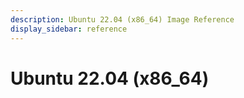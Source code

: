 ```yaml
---
description: Ubuntu 22.04 (x86_64) Image Reference
display_sidebar: reference
---
```


# Ubuntu 22.04 (x86_64) 








<FeatureNotAvailable/>

